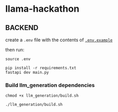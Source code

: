 # llama-hackathon

## BACKEND

create a `.env` file with the contents of [`.env.example`](.env.example)

then run:

```
source .env
```

```
pip install -r requirements.txt
fastapi dev main.py
```

### Build llm_generation dependencies
```
chmod +x llm_generation/build.sh
```

```
./llm_generation/build.sh
```
